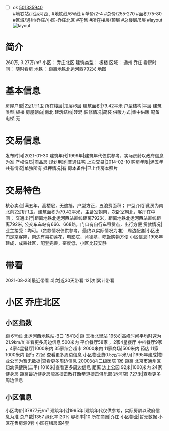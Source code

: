 - [ ] ok [501335940](https://bj.5i5j.com/ershoufang/501335940.html)  
 #地铁站/北运河西 ,  #地铁线/6号线
#单价/2-4 #总价/255-270 #面积/75-80   #区域/通州/乔庄/小区-乔庄北区 #在售 #所在楼层/顶层 #总楼层/6层 #layout 
![layout](http://image2a.5i5j.com/bdir/layout/58ca609a043e4a81a5591a2c5b7c4935.jpg_P5.jpg) 
# 简介 
 260万,  3.27万/m² 
小区： 乔庄北区
建筑类型： 板楼
区域： 通州 乔庄
看房时间： 随时看房
地铁： 距离地铁北运河西792米 地图
# 基本信息 
 房屋户型|2室1厅1卫
所在楼层|顶层/6层
建筑面积|79.42平米
户型结构|平层
建筑类型|板楼
房屋朝向|南北
建筑结构|砖混
装修情况|简装
供暖方式|集中供暖
配备电梯|无
# 交易信息 
 发布时间|2021-01-30
建筑年代|1999年|建筑年代仅供参考，实际房龄以政府信息为准
产权性质|商品房
规划用途|普通住宅
上次交易|2014-02-10
购房年限|满五年
共有情况|单独所有
抵押情况|有
房本备件|已上传房本照片
# 交易特色 
 核心卖点|满五年，高楼层，无遮挡，户型方正，五浪费面积；
户型介绍|此房为南北向2室1厅1卫，建筑面积为79.42平米，主卧室朝南，次卧室朝北，客厅在中间；
交通出行|距离地铁北运河西站直线距离792米，距离地铁北运河西站直线距离792米, 公交车车站有666、668路，门口有自行车租赁点，出行方便
贷款情况|业主接受：均可。（贷款情况仅供参考，最终以实际情况为准）
周边配套|小区出门是京客隆，南边有易初莲花，电影院，肯德基，吃饭购物方便
小区信息|1998年建成，成熟社区，配套完善，密度低，小区比较安静
# 带看 
 2021-08-23|最近带看	 4|次|近30天带看	 12|次|累计带看
# 小区 乔庄北区
## 小区指数 
 距 6号线 北运河西地铁站-B口 1541米|距 玉桥北里站 195米|高峰时间平均时速为21.9km/h|查看更多周边信息
500米内 平价餐厅58家 ，2家4星餐厅
中档餐厅9家 ，4家4星餐厅|1000米内 35家综合超市
2000米内 11家商场|500米内 药店 11家
1000米内 银行 22家|查看更多周边信息
小区物业费0.5元/平米/月|1995年建成|物业公司为暂无数据|查看更多周边信息
2000米内二级医院 1家|距离 北京市通州区妇幼保健院(二甲)  1016米|查看更多周边信息
距离 边上公园 92米|1000米内 24家 健身房
距离最近健身房龍圣搏击散打跆拳道搏击俱乐部(运河店) 727米|查看更多周边信息
## 小区信息 
 小区均价|37877元/m²
建筑年代|1995年|建筑年代仅供参考，实际房龄以政府信息为准
总户数|1357
绿化率|20%
容积率|10
所在商圈|乔庄
小区物业|暂无数据
小区在售房源9套
小区在租房源4套
